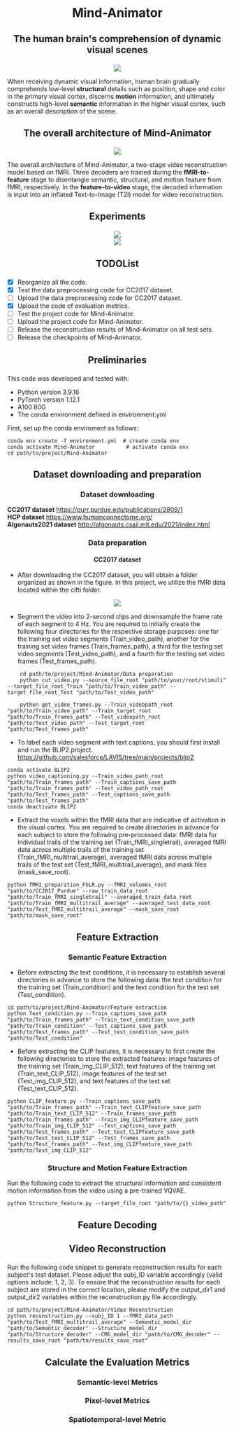 # <p align="center"> Mind-Animator </p>

## <p align="center"> The human brain's comprehension of dynamic visual scenes </p>

<div align=center>
<img src="https://github.com/Mind-Animator/Mind-Animator/blob/main/imgs/decouple.png">
</div>

When receiving dynamic visual information, human brain gradually comprehends low-level **structural** details such as position, shape and color in the primary visual cortex, discerns **motion** information, and ultimately constructs high-level **semantic** information in the higher visual cortex, such as an overall description of the scene.

## <p align="center"> The overall architecture of Mind-Animator </p>

<div align=center>
<img src="https://github.com/Mind-Animator/Mind-Animator/blob/main/imgs/overview.png">
</div>

The overall architecture of Mind-Animator, a two-stage video reconstruction model based on fMRI. Three decoders are trained during the **fMRI-to-feature** stage to disentangle semantic, structural, and motion feature from fMRI, respectively.  In the **feature-to-video** stage, the decoded information is input into an inflated Text-to-Image (T2I) model for video reconstruction.

## <p align="center"> Experiments </p>

<div align=center>
<img src="https://github.com/Mind-Animator/Mind-Animator/blob/main/imgs/results.png">
</div>

<div align=center>
<img src="https://github.com/Mind-Animator/Mind-Animator/blob/main/imgs/results2.png">
</div>



## <p align="center"> TODOList </p>
- [x] Reorganize all the code.
- [x] Test the data preprocessing code for CC2017 dataset.
- [ ] Upload the data preprocessing code for CC2017 dataset.
- [x] Upload the code of evaluation metrics.
- [ ] Test the project code for Mind-Animator.
- [ ] Upload the project code for Mind-Animator.
- [ ] Release the reconstruction results of Mind-Animator on all test sets.
- [ ] Release the checkpoints of Mind-Animator.

## <p align="center">  Preliminaries  </p> 
This code was developed and tested with: 

*  Python version 3.9.16 
*  PyTorch version 1.12.1 
*  A100 80G 
*  The conda environment defined in environment.yml

First, set up the conda enviroment as follows:<br>
```
conda env create -f environment.yml  # create conda env
conda activate Mind-Animator          # activate conda env
cd path/to/project/Mind-Animator
```


## <p align="center">  Dataset downloading and preparation </p> 

### <p align="center">  Dataset downloading </p> 

**CC2017  dataset** https://purr.purdue.edu/publications/2809/1  <br>
**HCP dataset** https://www.humanconnectome.org/  <br>
**Algonauts2021 dataset** http://algonauts.csail.mit.edu/2021/index.html  <br>

### <p align="center">  Data preparation </p> 
#### <p align="center">  CC2017  dataset </p> 
* After downloading the CC2017 dataset, you will obtain a folder organized as shown in the figure. In this project, we utilize the fMRI data located within the cifti folder.

<div align=center>
<img src="https://github.com/Zuskd/Mind-Animator/blob/main/imgs/folder.png">
</div>

* Segment the video into 2-second clips and downsample the frame rate of each segment to 4 Hz. You are required to initially create the following four directories for the respective storage purposes: one for the training set video segments (Train_video_path), another for the training set video frames (Train_frames_path), a third for the testing set video segments (Test_video_path), and a fourth for the testing set video frames (Test_frames_path).<br>
```
    cd path/to/project/Mind-Animator/Data preparation
    python cut_video.py --source_file_root "path/to/your/root/stimuli" --target_file_root_Train "path/to/Train_video_path" --target_file_root_Test "path/to/Test_video_path"
```

```
    python get_video_frames.py --Train_videopath_root "path/to/Train_video_path" --Train_target_root "path/to/Train_frames_path" --Test_videopath_root "path/to/Test_video_path" --Test_target_root "path/to/Test_frames_path"
```

 
* To label each video segment with text captions, you should first install and run the BLIP2 project. https://github.com/salesforce/LAVIS/tree/main/projects/blip2 <br>
```
conda activate BLIP2
python video_captioning.py --Train_video_path_root "path/to/Train_frames_path" --Train_captions_save_path "path/to/Train_frames_path" --Test_video_path_root "path/to/Test_frames_path" --Test_captions_save_path "path/to/Test_frames_path"
conda deactivate BLIP2
```
* Extract the voxels within the fMRI data that are indicative of activation in the visual cortex. You are required to create directories in advance for each subject to store the following pre-processed data: fMRI data for individual trails of the training set (Train_fMRI_singletrail), averaged fMRI data across multiple trails of the training set (Train_fMRI_multitrail_average), averaged fMRI data across multiple trails of the test set (Test_fMRI_multitrail_average), and mask files (mask_save_root).

```
python fMRI_preparation_FSLR.py --fMRI_volumes_root "path/to/CC2017_Purdue" --raw_train_data_root "path/to/Train_fMRI_singletrail" --averaged_train_data_root "path/to/Train_fMRI_multitrail_average" --averaged_test_data_root "path/to/Test_fMRI_multitrail_average" --mask_save_root "path/to/mask_save_root"
```


## <p align="center">  Feature Extraction </p> 

### <p align="center">  Semantic Feature Extraction </p> 

* Before extracting the text conditions, it is necessary to establish several directories in advance to store the following data: the text condition for the training set (Train_condition) and the text condition for the test set (Test_condition).

```
cd path/to/project/Mind-Animator/Feature extraction
python Text_condition.py --Train_captions_save_path "path/to/Train_frames_path" --Train_text_condition_save_path "path/to/Train_condition" --Test_captions_save_path "path/to/Test_frames_path" --Test_text_condition_save_path "path/to/Test_condition"
```

* Before extracting the CLIP features, it is necessary to first create the following directories to store the extracted features: image features of the training set (Train_img_CLIP_512), text features of the training set (Train_text_CLIP_512), image features of the test set (Test_img_CLIP_512), and text features of the test set (Test_text_CLIP_512).

```
python CLIP_feature.py --Train_captions_save_path "path/to/Train_frames_path" --Train_text_CLIPfeature_save_path "path/to/Train_text_CLIP_512" --Train_frames_save_path "path/to/Train_frames_path" --Train_img_CLIPfeature_save_path "path/to/Train_img_CLIP_512" --Test_captions_save_path "path/to/Test_frames_path" --Test_text_CLIPfeature_save_path "path/to/Test_text_CLIP_512" --Test_frames_save_path "path/to/Test_frames_path" --Test_img_CLIPfeature_save_path "path/to/Test_img_CLIP_512" 
```

### <p align="center">  Structure and Motion Feature Extraction </p> 

Run the following code to extract the structural information and consistent motion information from the video using a pre-trained VQVAE.

```
python Structure_feature.py --target_file_root "path/to/{}_video_path"
```

## <p align="center">  Feature Decoding </p> 



## <p align="center">  Video Reconstruction </p> 

Run the following code snippet to generate reconstruction results for each subject's test dataset. Please adjust the subj_ID variable accordingly (valid options include: 1, 2, 3).  To ensure that the reconstruction results for each subject are stored in the correct location, please modify the output_dir1 and output_dir2 variables within the reconstruction.py file accordingly.

```
cd path/to/project/Mind-Animator/Video Reconstruction
python reconstruction.py --subj_ID 1 --fMRI_data_path "path/to/Test_fMRI_multitrail_average" --Semantic_model_dir "path/to/Semantic_decoder" --Structure_model_dir "path/to/Structure_decoder" --CMG_model_dir "path/to/CMG_decoder" --results_save_root "path/to/results_save_root"
```


## <p align="center">  Calculate the Evaluation Metrics </p> 

### <p align="center">  Semantic-level Metrics </p> 

### <p align="center">  Pixel-level Metrics </p> 

### <p align="center">  Spatiotemporal-level Metric </p> 






